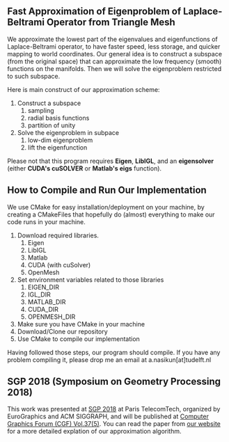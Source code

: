 ## Fast Approximation of Eigenproblem of Laplace-Beltrami Operator from Triangle Mesh

We approximate the lowest part of the eigenvalues and eigenfunctions of Laplace-Beltrami operator, to have faster speed, less storage, and quicker mapping to world coordinates. Our general idea is to construct a subspace (from the original space) that can approximate the low frequency (smooth) functions on the manifolds. Then we will solve the eigenproblem restricted to such subspace.

Here is main construct of our approximation scheme:
1. Construct a subspace  
   1. sampling 
   2. radial basis functions 
   3. partition of unity  
2. Solve the eigenproblem in subpace  
   1. low-dim eigenproblem
   2. lift the eigenfunction

Please not that this program requires **Eigen**, **LibIGL**, and an **eigensolver** (either **CUDA's cuSOLVER** or **Matlab's eigs** function).

## How to Compile and Run Our Implementation

We use CMake for easy installation/deployment on your machine, by creating a CMakeFiles that hopefully do (almost) everything to make our code runs in your machine. 

1. Download required libraries.
   1. Eigen
   2. LibIGL
   3. Matlab
   4. CUDA (with cuSolver)
   5. OpenMesh
2. Set environment variables related to those libraries
   1. EIGEN_DIR
   2. IGL_DIR
   3. MATLAB_DIR
   4. CUDA_DIR
   5. OPENMESH_DIR
3. Make sure you have CMake in your machine
4. Download/Clone our repository
5. Use CMake to compile our implementation

Having followed those steps, our program should compile. If you have any problem compiling it, please drop me an email at a.nasikun[at]tudelft.nl

## SGP 2018 (Symposium on Geometry Processing 2018)

This work was presented at [SGP 2018](https://sgp2018.sciencesconf.org/resource/page/id/10#s4 "SGP 2018") at Paris TelecomTech, organized by EuroGraphics and ACM SIGGRAPH, and will be published at [Computer Graphics Forum (CGF) Vol.37(5)](https://onlinelibrary.wiley.com/loi/14678659 "CGF Volume 37 Issue 5"). You can read the paper from [our website](https://graphics.tudelft.nl/ahmad-nasikun/ "Fast Approximation of Laplace-Beltrami Eigenproblems") for a more detailed explation of our approximation algorithm. 
   
